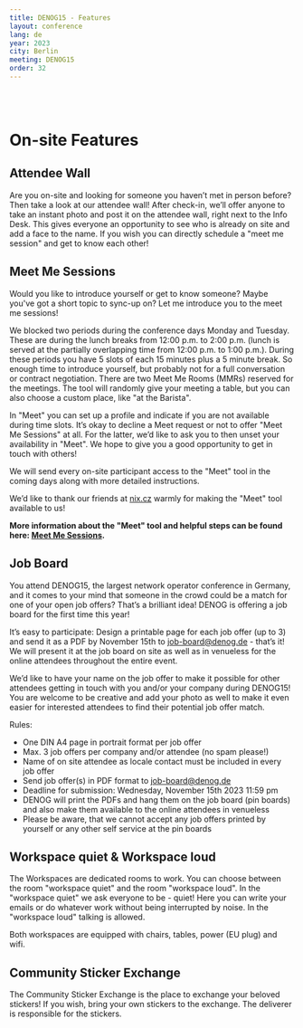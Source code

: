 ```yaml
---
title: DENOG15 - Features
layout: conference
lang: de
year: 2023
city: Berlin
meeting: DENOG15
order: 32
---
```


<br>
<br>

# On-site Features


## Attendee Wall
Are you on-site and looking for someone you haven’t met in person before? Then take a look at our attendee wall! After check-in, we’ll offer anyone to take an instant photo and post it on the attendee wall, right next to the Info Desk. This gives everyone an opportunity to see  who is already on site and add a face to the name. If you wish you can directly schedule a "meet me session" and get to know each other!


## Meet Me Sessions
Would you like to introduce yourself or get to know someone? Maybe you've got a short topic to sync-up on? Let me introduce you to the meet me sessions!

We blocked two periods during the conference days Monday and Tuesday. These are during the lunch breaks from 12:00 p.m. to 2:00 p.m. (lunch is served at the partially overlapping time from 12:00 p.m. to 1:00 p.m.). During these periods you have 5 slots of each 15 minutes plus a 5 minute break. So enough time to introduce yourself, but probably not for a full conversation or contract negotiation. There are two Meet Me Rooms (MMRs) reserved for the meetings. The tool will randomly give your meeting a table, but you can also choose a custom place, like "at the Barista". 

In "Meet" you can set up a profile and indicate if you are not available during time slots. It’s okay to decline a Meet request or not to offer "Meet Me Sessions" at all. For the latter, we’d like to ask you to then unset your availability in "Meet". We hope to give you a good opportunity to get in touch with others!

We will send every on-site participant access to the "Meet" tool in the coming days along with more detailed instructions. 

We’d like to thank our friends at <a href="https://nix.cz">nix.cz</a> warmly for making the "Meet" tool available to us!

<b>More information about the "Meet" tool and helpful steps can be found here: <a href="meetmesessions.html">Meet Me Sessions</a>.</b>


## Job Board
You attend DENOG15, the largest network operator conference in Germany, and it comes to your mind that someone in the crowd could be a match for one of your open job offers? That’s a brilliant idea! DENOG is offering a job board for the first time this year! 

It’s easy to participate: Design a printable page for each job offer (up to 3) and send it as a PDF by November 15th to job-board@denog.de - that’s it! We will present it at the job board on site as well as in venueless for the online attendees throughout the entire event. 

We’d like to have your name on the job offer to make it possible for other attendees getting in touch with you and/or your company during DENOG15! You are welcome to be creative and add your photo as well to make it even easier for interested attendees to find their potential job offer match.

Rules: 
- One DIN A4 page in portrait format per job offer
- Max. 3 job offers per company and/or attendee (no spam please!)
- Name of on site attendee as locale contact must be included in every job offer
- Send job offer(s) in PDF format to <a href="mailto:job-board@denog.de">job-board@denog.de</a>
- Deadline for submission: Wednesday, November 15th 2023 11:59 pm 
- DENOG will print the PDFs and hang them on the job board (pin boards) and also make them available to the online attendees in venueless
- Please be aware, that we cannot accept any job offers printed by yourself or any other self service at the pin boards


## Workspace quiet & Workspace loud
The Workspaces are dedicated rooms to work. You can choose between the room "workspace quiet" and the room "workspace loud". In the "workspace quiet" we ask everyone to be - quiet! Here you can write your emails or do whatever work without being interrupted by noise. In the "workspace loud" talking is allowed.

Both workspaces are equipped with chairs, tables, power (EU plug) and wifi.


## Community Sticker Exchange
The Community Sticker Exchange is the place to exchange your beloved stickers! If you wish, bring your own stickers to the exchange. The deliverer is responsible for the stickers.

